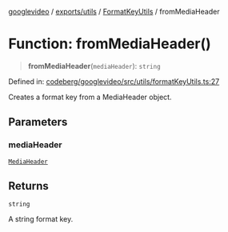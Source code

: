 [googlevideo](../../../../../README.md) / [exports/utils](../../../README.md) / [FormatKeyUtils](../README.md) / fromMediaHeader

# Function: fromMediaHeader()

> **fromMediaHeader**(`mediaHeader`): `string`

Defined in: [codeberg/googlevideo/src/utils/formatKeyUtils.ts:27](https://github.com/LuanRT/googlevideo/blob/19854137cadaf49fd755394883dfd7fe5fdaba20/src/utils/formatKeyUtils.ts#L27)

Creates a format key from a MediaHeader object.

## Parameters

### mediaHeader

[`MediaHeader`](../../../../protos/interfaces/MediaHeader.md)

## Returns

`string`

A string format key.
